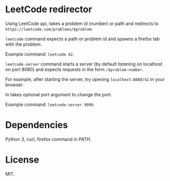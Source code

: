 # LeetCode redirector

Using LeetCode api, takes a problem id (number) or path and redirects to `https://leetcode.com/problems/$problem`.

`leetcode` command expects a path or problem id and spawns a firefox tab with the problem.

Example command: `leetcode 42`.

`leetcode-server` command starts a server (by default listening on localhost on port 8080) and expects requests in the form `/$problem-number`.

For example, after starting the server, try opening `localhost:8080/42` in your browser.

In takes optional port argument to change the port.

Example command: `leetcode-server 9999`.

# Dependencies

Python 3, curl, firefox command in PATH.

# License

MIT.
